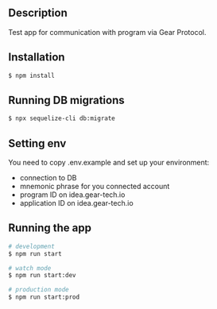 ## Description

Test app for communication with program via Gear Protocol.

## Installation

```bash
$ npm install
```

## Running DB migrations
```bash
$ npx sequelize-cli db:migrate
```

## Setting env
You need to copy .env.example and set up your environment:
- connection to DB
- mnemonic phrase for you connected account
- program ID on idea.gear-tech.io
- application ID on idea.gear-tech.io

## Running the app

```bash
# development
$ npm run start

# watch mode
$ npm run start:dev

# production mode
$ npm run start:prod
```